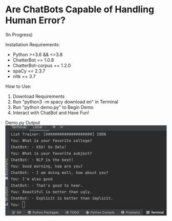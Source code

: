 # Are ChatBots Capable of Handling Human Error? 
(In Progress)

Installation Requirements:
* Python >=3.6 && <=3.8
* ChatterBot == 1.0.8
* ChatterBot-corpus == 1.2.0
* spaCy == 2.3.7
* nltk == 3.7

How to Use:
1. Download Requirements
2. Run "python3 -m spacy download en" in Terminal
3. Run "python demo.py" to Begin Demo
4. Interact with ChatBot and Have Fun!

Demo.py Output
<img src="demo.py output.png"/>